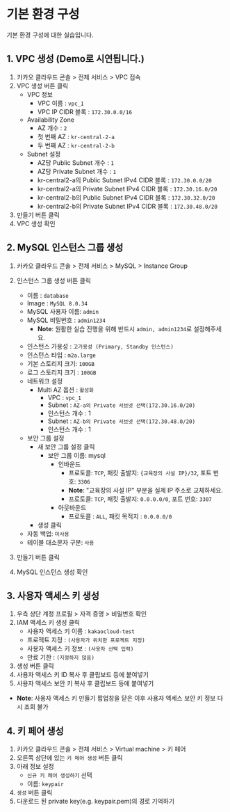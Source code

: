 # 기본 환경 구성

기본 환경 구성에 대한 실습입니다.

## 1. VPC 생성 (Demo로 시연됩니다.)

1. 카카오 클라우드 콘솔 > 전체 서비스 > VPC 접속
2. VPC 생성 버튼 클릭
   - VPC 정보
     - VPC 이름 : `vpc_1`
     - VPC IP CIDR 블록 : `172.30.0.0/16`
   - Availability Zone
     - AZ 개수 : `2`
     - 첫 번째 AZ : `kr-central-2-a`
     - 두 번째 AZ : `kr-central-2-b`
   - Subnet 설정
     - AZ당 Public Subnet 개수 : `1`
     - AZ당 Private Subnet 개수 : `1`
     - kr-central2-a의 Public Subnet IPv4 CIDR 블록 : `172.30.0.0/20`
     - kr-central2-a의 Private Subnet IPv4 CIDR 블록 : `172.30.16.0/20`
     - kr-central2-b의 Public Subnet IPv4 CIDR 블록 : `172.30.32.0/20`
     - kr-central2-b의 Private Subnet IPv4 CIDR 블록 : `172.30.48.0/20`
3. 만들기 버튼 클릭
4. VPC 생성 확인

## 2. MySQL 인스턴스 그룹 생성

1. 카카오 클라우드 콘솔 > 전체 서비스 > MySQL > Instance Group
2. 인스턴스 그룹 생성 버튼 클릭

   - 이름 : `database`
   - Image : `MySQL 8.0.34`
   - MySQL 사용자 이름: `admin`
   - MySQL 비밀번호 : `admin1234`
     - **Note**: 원활한 실습 진행을 위해 반드시 `admin, admin1234`로 설정해주세요.
   - 인스턴스 가용성 : `고가용성 (Primary, Standby 인스턴스)`
   - 인스턴스 타입 : `m2a.large`
   - 기본 스토리지 크기: `100GB`
   - 로그 스토리지 크기 : `100GB`
   - 네트워크 설정
     - Multi AZ 옵션 : `활성화`
       - VPC : `vpc_1`
       - Subnet : `AZ-a의 Private 서브넷 선택(172.30.16.0/20)`
       - 인스턴스 개수 : 1
       - Subnet : `AZ-b의 Private 서브넷 선택(172.30.48.0/20)`
       - 인스턴스 개수 : 1
    - 보안 그룹 설정
      - 새 보안 그룹 설정 클릭
        - 보안 그룹 이름: mysql
          - 인바운드
             - 프로토콜: `TCP`, 패킷 출발지: `{교육장의 사설 IP}/32`, 포트 번호: `3306`
             - **Note**: "교육장의 사설 IP" 부분을 실제 IP 주소로 교체하세요.
             - 프로토콜: `TCP`, 패킷 출발지: `0.0.0.0/0`, 포트 번호: `3307`
          - 아웃바운드
             - 프로토콜 : `ALL`, 패킷 목적지 : `0.0.0.0/0`
       - 생성 클릭
   - 자동 백업: `미사용`
   - 테이블 대소문자 구분: `사용`
3. 만들기 버튼 클릭
4. MySQL 인스턴스 생성 확인

## 3. 사용자 액세스 키 생성

1. 우측 상단 계정 프로필 > 자격 증명 > 비밀번호 확인
2. IAM 액세스 키 생성 클릭
     - 사용자 액세스 키 이름 : `kakaocloud-test`
     - 프로젝트 지정 : `(사용자가 위치한 프로젝트 지정)`
     - 사용자 액세스 키 정보 : `(사용자 선택 입력)`
     - 만료 기한 : `(지정하지 않음)`
3. 생성 버튼 클릭
4. 사용자 액세스 키 ID 복사 후 클립보드 등에 붙여넣기
5. 사용자 액세스 보안 키 복사 후 클립보드 등에 붙여넣기
  - **Note**: 사용자 액세스 키 만들기 팝업창을 닫은 이후 사용자 액세스 보안 키 정보 다시 조회 불가

## 4. 키 페어 생성

1. 카카오 클라우드 콘솔 > 전체 서비스 > Virtual machine > 키 페어
2. 오른쪽 상단에 있는 `키 페어 생성` 버튼 클릭
3. 아래 정보 설정
    - `신규 키 페어 생성하기` 선택
    - 이름: `keypair`
4. `생성` 버튼 클릭
5. 다운로드 된 private key(e.g. keypair.pem)의 경로 기억하기

